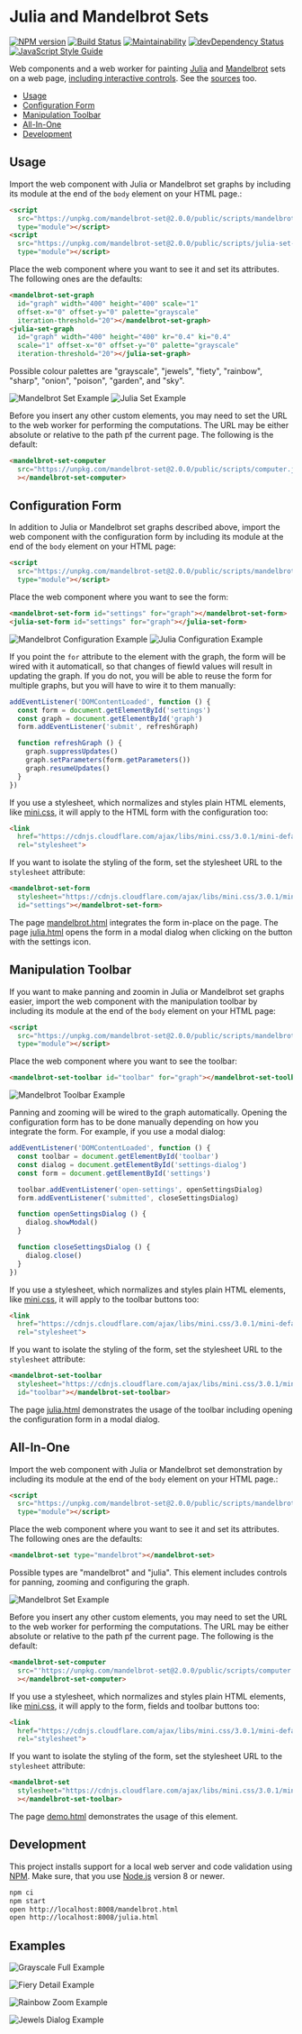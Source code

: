 # Julia and Mandelbrot Sets

[![NPM version](https://badge.fury.io/js/mandelbrot-set.png)](http://badge.fury.io/js/mandelbrot-set)
[![Build Status](https://travis-ci.org/prantlf/mandelbrot-set.png)](https://travis-ci.org/prantlf/mandelbrot-set)
[![Maintainability](https://api.codeclimate.com/v1/badges/6a288ae050f171fee473/maintainability)](https://codeclimate.com/github/prantlf/mandelbrot-set/maintainability)
[![devDependency Status](https://david-dm.org/prantlf/mandelbrot-set/dev-status.svg)](https://david-dm.org/prantlf/mandelbrot-set#info=devDependencies)
[![JavaScript Style Guide](https://img.shields.io/badge/code_style-standard-brightgreen.svg)](https://standardjs.com)

Web components and a web worker for painting [Julia] and [Mandelbrot] sets on a web page, [including interactive controls](https://prantlf.github.io/mandelbrot-set/public/demo.html). See the [sources](//github.com/prantlf/mandelbrot-set/blob/master/public/mandelbrot.html) too.

- [Usage](#usage)
- [Configuration Form](#configuration-form)
- [Manipulation Toolbar](#manipulation-toolbar)
- [All-In-One](#all-in-one)
- [Development](#development)

## Usage

Import the web component with Julia or Mandelbrot set graphs by including its module at the end of the `body` element on your HTML page.:

```html
<script
  src="https://unpkg.com/mandelbrot-set@2.0.0/public/scripts/mandelbrot-set-graph.js"
  type="module"></script>
<script
  src="https://unpkg.com/mandelbrot-set@2.0.0/public/scripts/julia-set-graph.js"
  type="module"></script>
```

Place the web component where you want to see it and set its attributes. The following ones are the defaults:

```html
<mandelbrot-set-graph
  id="graph" width="400" height="400" scale="1"
  offset-x="0" offset-y="0" palette="grayscale"
  iteration-threshold="20"></mandelbrot-set-graph>
<julia-set-graph
  id="graph" width="400" height="400" kr="0.4" ki="0.4"
  scale="1" offset-x="0" offset-y="0" palette="grayscale"
  iteration-threshold="20"></julia-set-graph>
```

Possible colour palettes are "grayscale", "jewels", "fiety", "rainbow", "sharp", "onion", "poison", "garden", and "sky".

![Mandelbrot Set Example](https://raw.githubusercontent.com/prantlf/mandelbrot-set/master/pictures/mandelbrot-set.png) ![Julia Set Example](https://raw.githubusercontent.com/prantlf/mandelbrot-set/master/pictures/julia-set.png)

Before you insert any other custom elements, you may need to set the URL to the web worker for performing the computations. The URL may be either absolute or relative to the path pf the current page. The following is the default:

```html
<mandelbrot-set-computer
  src="https://unpkg.com/mandelbrot-set@2.0.0/public/scripts/computer.js"
  ></mandelbrot-set-computer>
```

## Configuration Form

In addition to Julia or Mandelbrot set graphs described above, import the web component with the configuration form by including its module at the end of the `body` element on your HTML page:

```html
<script
  src="https://unpkg.com/mandelbrot-set@2.0.0/public/scripts/mandelbrot-set-form.js"
  type="module"></script>
```

Place the web component where you want to see the form:

```html
<mandelbrot-set-form id="settings" for="graph"></mandelbrot-set-form>
<julia-set-form id="settings" for="graph"></julia-set-form>
```

![Mandelbrot Configuration Example](https://raw.githubusercontent.com/prantlf/mandelbrot-set/master/pictures/mandelbrot-form.png) ![Julia Configuration Example](https://raw.githubusercontent.com/prantlf/mandelbrot-set/master/pictures/julia-form.png)

If you point the `for` attribute to the element with the graph, the form will be wired with it automaticall, so that changes of fiewld values will result in updating the graph. If you do not, you will be able to reuse the form for multiple graphs, but you will have to wire it to them manually:

```js
addEventListener('DOMContentLoaded', function () {
  const form = document.getElementById('settings')
  const graph = document.getElementById('graph')
  form.addEventListener('submit', refreshGraph)

  function refreshGraph () {
    graph.suppressUpdates()
    graph.setParameters(form.getParameters())
    graph.resumeUpdates()
  }
})
```

If you use a stylesheet, which normalizes and styles plain HTML elements, like [mini.css], it will apply to the HTML form with the configuration too:

```html
<link
  href="https://cdnjs.cloudflare.com/ajax/libs/mini.css/3.0.1/mini-default.min.css"
  rel="stylesheet">
```

If you want to isolate the styling of the form, set the stylesheet URL to the `stylesheet` attribute:

```html
<mandelbrot-set-form
  stylesheet="https://cdnjs.cloudflare.com/ajax/libs/mini.css/3.0.1/mini-default.min.css"
  id="settings"></mandelbrot-set-form>
```

The page [mandelbrot.html](//github.com/prantlf/mandelbrot-set/blob/master/public/mandelbrot.html) integrates the form in-place on the page. The page [julia.html](//github.com/prantlf/mandelbrot-set/blob/master/public/julia.html) opens the form in a modal dialog when clicking on the button with the settings icon.

## Manipulation Toolbar

If you want to make panning and zoomin in Julia or Mandelbrot set graphs easier, import the web component with the manipulation toolbar by including its module at the end of the `body` element on your HTML page:

```html
<script
  src="https://unpkg.com/mandelbrot-set@2.0.0/public/scripts/mandelbrot-set-toolbar.js"
  type="module"></script>
```

Place the web component where you want to see the toolbar:

```html
<mandelbrot-set-toolbar id="toolbar" for="graph"></mandelbrot-set-toolbar>
```

![Mandelbrot Toolbar Example](https://raw.githubusercontent.com/prantlf/mandelbrot-set/master/pictures/mandelbrot-toolbar.png)

Panning and zooming will be wired to the graph automatically. Opening the configuration form has to be done manually depending on how you integrate the form. For example, if you use a modal dialog:

```js
addEventListener('DOMContentLoaded', function () {
  const toolbar = document.getElementById('toolbar')
  const dialog = document.getElementById('settings-dialog')
  const form = document.getElementById('settings')

  toolbar.addEventListener('open-settings', openSettingsDialog)
  form.addEventListener('submitted', closeSettingsDialog)

  function openSettingsDialog () {
    dialog.showModal()
  }

  function closeSettingsDialog () {
    dialog.close()
  }
})
```

If you use a stylesheet, which normalizes and styles plain HTML elements, like [mini.css], it will apply to the toolbar buttons too:

```html
<link
  href="https://cdnjs.cloudflare.com/ajax/libs/mini.css/3.0.1/mini-default.min.css"
  rel="stylesheet">
```

If you want to isolate the styling of the form, set the stylesheet URL to the `stylesheet` attribute:

```html
<mandelbrot-set-toolbar
  stylesheet="https://cdnjs.cloudflare.com/ajax/libs/mini.css/3.0.1/mini-default.min.css"
  id="toolbar"></mandelbrot-set-toolbar>
```

The page [julia.html](//github.com/prantlf/mandelbrot-set/blob/master/public/julia.html) demonstrates the usage of the toolbar including opening the configuration form in a modal dialog.

## All-In-One

Import the web component with Julia or Mandelbrot set demonstration by including its module at the end of the `body` element on your HTML page.:

```html
<script
  src="https://unpkg.com/mandelbrot-set@2.0.0/public/scripts/mandelbrot-set.js"
  type="module"></script>
```

Place the web component where you want to see it and set its attributes. The following ones are the defaults:

```html
<mandelbrot-set type="mandelbrot"></mandelbrot-set>
```

Possible types are "mandelbrot" and "julia". This element includes controls for panning, zooming and configuring the graph.

![Mandelbrot Set Example](https://raw.githubusercontent.com/prantlf/mandelbrot-set/master/pictures/mandelbrot-demo.png)

Before you insert any other custom elements, you may need to set the URL to the web worker for performing the computations. The URL may be either absolute or relative to the path pf the current page. The following is the default:

```html
<mandelbrot-set-computer
  src="'https://unpkg.com/mandelbrot-set@2.0.0/public/scripts/computer.js'"
  ></mandelbrot-set-computer>
```

If you use a stylesheet, which normalizes and styles plain HTML elements, like [mini.css], it will apply to the form, fields and toolbar buttons too:

```html
<link
  href="https://cdnjs.cloudflare.com/ajax/libs/mini.css/3.0.1/mini-default.min.css"
  rel="stylesheet">
```

If you want to isolate the styling of the form, set the stylesheet URL to the `stylesheet` attribute:

```html
<mandelbrot-set
  stylesheet="https://cdnjs.cloudflare.com/ajax/libs/mini.css/3.0.1/mini-default.min.css"
  ></mandelbrot-set-toolbar>
```

The page [demo.html](//github.com/prantlf/mandelbrot-set/blob/master/public/demo.html) demonstrates the usage of this element.

## Development

This project installs support for a local web server and code validation using [NPM]. Make sure, that you use [Node.js] version 8 or newer.

```sh
npm ci
npm start
open http://localhost:8008/mandelbrot.html
open http://localhost:8008/julia.html
```

## Examples

![Grayscale Full Example](https://raw.githubusercontent.com/prantlf/mandelbrot-set/master/pictures/mandelbrot-set-grayscale-full.png) 

![Fiery Detail Example](https://raw.githubusercontent.com/prantlf/mandelbrot-set/master/pictures/mandelbrot-set-fiery-detail.png) 

![Rainbow Zoom Example](https://raw.githubusercontent.com/prantlf/mandelbrot-set/master/pictures/julia-set-rainbow-zoomed.png) 

![Jewels Dialog Example](https://raw.githubusercontent.com/prantlf/mandelbrot-set/master/pictures/julia-set-jewels-dialog.png) 

[Node.js]: https://nodejs.org/
[NPM]: https://www.npmjs.com/
[Julia]: https://prantlf.github.io/mandelbrot-set/public/julia.html
[Mandelbrot]: https://prantlf.github.io/mandelbrot-set/public/mandelbrot.html
[mini.css]: https://minicss.org/
